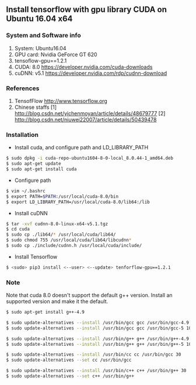 ## Install tensorflow with gpu library CUDA on Ubuntu 16.04 x64

### System and Software info
1. System: Ubuntu16.04
2. GPU card: Nvidia GeForce GT 620
3. tensoflow-gpu==1.2.1
4. CUDA: 8.0 https://developer.nvidia.com/cuda-downloads 
5. cuDNN: v5.1 https://developer.nvidia.com/rdp/cudnn-download

### References
1. TensofFlow http://www.tensorflow.org
2. Chinese staffs
   [1] http://blog.csdn.net/yichenmoyan/article/details/48679777
   [2] http://blog.csdn.net/niuwei22007/article/details/50439478


### Installation
- Install cuda, and configure path and LD_LIBRARY_PATH
```sh
$ sudo dpkg -i cuda-repo-ubuntu1604-8-0-local_8.0.44-1_amd64.deb
$ sudo apt-get update
$ sudo apt-get install cuda
```

- Configure path
``` sh
$ vim ~/.bashrc
$ export PATH=$PATH:/usr/local/cuda-8.0/bin
$ export LD_LIBRARY_PATH=/usr/local/cuda-8.0/lib64:/lib
```

- Install cuDNN
``` sh
$ tar -xvf cudnn-8.0-linux-x64-v5.1.tgz
$ cd cuda
$ sudo cp ./lib64/* /usr/local/cuda/lib64/
$ sudo chmod 755 /usr/local/cuda/lib64/libcudnn*
$ sudo cp ./include/cudnn.h /usr/local/cuda/include/
```

- Install Tensorflow
```sh
$ <sudo> pip3 install <--user> <--update> tenforflow-gpu==1.2.1
```

### Note
Note that cuda 8.0 doesn't support the default g++ version. Install an supported version and make it the default.
``` sh
$ sudo apt-get install g++-4.9

$ sudo update-alternatives --install /usr/bin/gcc gcc /usr/bin/gcc-4.9 20
$ sudo update-alternatives --install /usr/bin/gcc gcc /usr/bin/gcc-5 10

$ sudo update-alternatives --install /usr/bin/g++ g++ /usr/bin/g++-4.9 20
$ sudo update-alternatives --install /usr/bin/g++ g++ /usr/bin/g++-5 10

$ sudo update-alternatives --install /usr/bin/cc cc /usr/bin/gcc 30
$ sudo update-alternatives --set cc /usr/bin/gcc

$ sudo update-alternatives --install /usr/bin/c++ c++ /usr/bin/g++ 30
$ sudo update-alternatives --set c++ /usr/bin/g++
```

